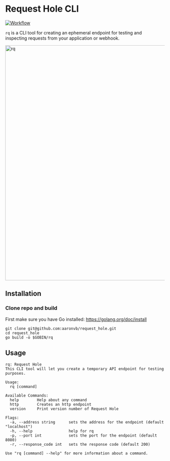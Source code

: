 # Request Hole CLI
[![Workflow](https://img.shields.io/github/workflow/status/aaronvb/request_hole/Test?label=build%2Ftests&style=flat)](https://github.com/aaronvb/request_hole/actions/workflows/tests.yml)

`rq` is a CLI tool for creating an ephemeral endpoint for testing and inspecting requests from your application or webhook.

<img width="741" alt="rq" src="https://user-images.githubusercontent.com/100900/120058797-f9d90780-bfe8-11eb-9b1d-f65a27773600.png">

## Installation
### Clone repo and build
First make sure you have Go installed: https://golang.org/doc/install
```
git clone git@github.com:aaronvb/request_hole.git
cd request_hole
go build -o $GOBIN/rq
```

## Usage
```
rq: Request Hole
This CLI tool will let you create a temporary API endpoint for testing purposes.

Usage:
  rq [command]

Available Commands:
  help        Help about any command
  http        Creates an http endpoint
  version     Print version number of Request Hole

Flags:
  -a, --address string      sets the address for the endpoint (default "localhost")
  -h, --help                help for rq
  -p, --port int            sets the port for the endpoint (default 8080)
  -r, --response_code int   sets the response code (default 200)

Use "rq [command] --help" for more information about a command.
```


